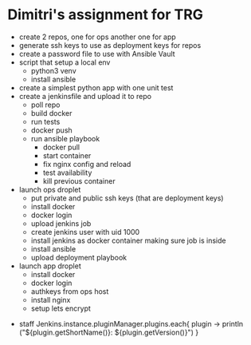 # Dimitri's assignment for TRG 
- create 2 repos, one for ops another one for app
- generate ssh keys to use as deployment keys for repos
- create a password file to use with Ansible Vault
- script that setup a local env
  - python3 venv
  - install ansible
- create a simplest python app with one unit test
- create a jenkinsfile and upload it to repo
  - poll repo
  - build docker
  - run tests
  - docker push
  - run ansible playbook
    - docker pull
    - start container
    - fix nginx config and reload
    - test availability
    - kill previous container
- launch ops droplet
  - put private and public ssh keys (that are deployment keys)
  - install docker
  - docker login
  - upload jenkins job
  - create jenkins user with uid 1000
  - install jenkins as docker container making sure job is inside
  - install ansible
  - upload deployment playbook
- launch app droplet
  - install docker
  - docker login
  - authkeys from ops host
  - install nginx
  - setup lets encrypt


* staff
Jenkins.instance.pluginManager.plugins.each{
  plugin -> 
    println ("${plugin.getShortName()}: ${plugin.getVersion()}")
}
